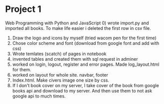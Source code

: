 # Project 1

Web Programming with Python and JavaScript
0) wrote import.py and imported all books. To make life easier i deleted the first row in csv file.
1) Draw the logo and icons by myself (tried wacom pen for the first time)
2) Chose color scheme and font (download from google font and add with css)
3) Wrote temlates (scatch) of pages in notebook
4) invented tables and created them with sql request in adminer
5) worked on login, logout, register and error pages. Made log_layout.html for them.
6) worked on layout for whole site. navbar, footer
7) Index.html. Make civers image one size by css.
8) If I don't book cover on my server, I take cover of the book from google books api and download to my server.
 And then use them to not ask google api to much times.
